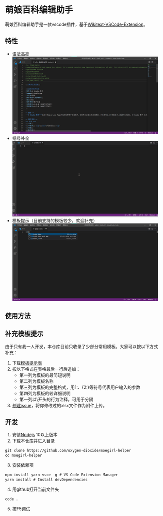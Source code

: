 # 萌娘百科编辑助手

萌娘百科编辑助手是一款vscode插件，基于[Wikitext-VSCode-Extension](https://github.com/Frederisk/Wikitext-VSCode-Extension)。

## 特性

- 语法高亮
![](./Resource/2021-07-05-12-54-12.png)
- 括号补全
![](./Resource/1.gif)
- 模板提示（目前支持的模板较少，欢迎补充）
![](./Resource/2.jpg)

## 使用方法

## 补充模板提示
由于只有我一人开发，本仓库目前只收录了少部分常用模板。大家可以按以下方式补充：
1. 下载[模板提示表](https://github.com/oxygen-dioxide/moegirl-helper/blob/master/snippets/moegirl-snippets.xlsx)
2. 按以下格式在表格最后一行后追加：
    - 第一列为模板的最简短说明
    - 第二列为模板名称
    - 第三列为模板的完整格式，用${1:}、${2:}等符号代表用户输入的参数
    - 第四列为模板的较详细说明
    - 第一列以\开头的行为注释，可用于分隔
3. [创建issue](https://github.com/oxygen-dioxide/moegirl-helper/issues/new/choose)，将你修改过的xlsx文件作为附件上传。

## 开发
1. 安装[Nodejs](https://nodejs.org/) 10以上版本
2. 下载本仓库并进入目录
```
git clone https://github.com/oxygen-dioxide/moegirl-helper
cd moegirl-helper
```
3. 安装依赖项
```
npm install yarn vsce -g # VS Code Extension Manager
yarn install # Install devDependencies
```
4. 用github打开当前文件夹
```
code .
```
5. 按F5调试
